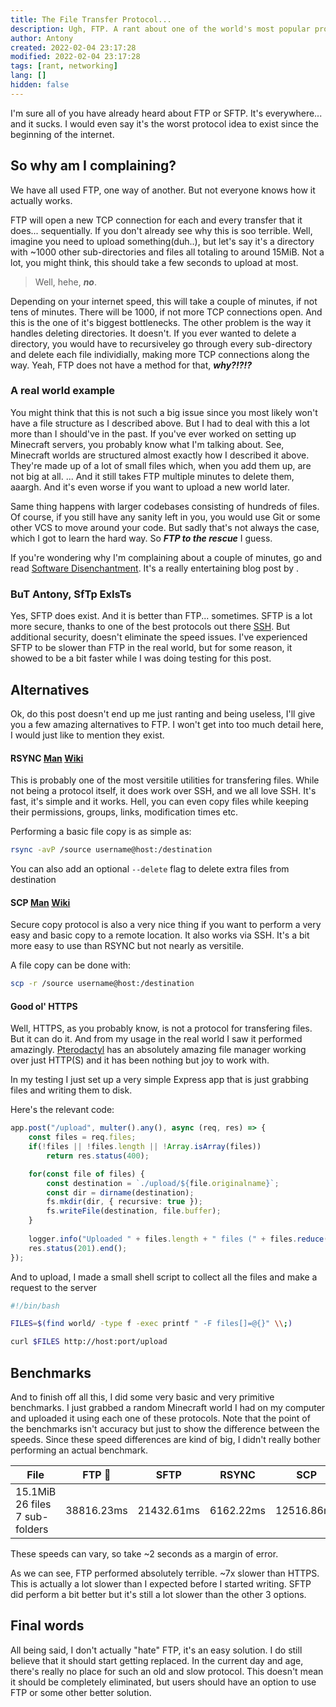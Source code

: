 ```yaml
---
title: The File Transfer Protocol...
description: Ugh, FTP. A rant about one of the world's most popular protocols.
author: Antony
created: 2022-02-04 23:17:28
modified: 2022-02-04 23:17:28
tags: [rant, networking]
lang: []
hidden: false
---
```


<script>
    import Profile from "$lib/components/Profile.svelte"
</script>

I'm sure all of you have already heard about FTP or SFTP. It's everywhere... and it sucks.
I would even say it's the worst protocol idea to exist since the beginning of the internet.

## So why am I complaining?
We have all used FTP, one way of another. But not everyone knows how it actually works.

FTP will open a new TCP connection for each and every transfer that it does... sequentially. If you don't already see why this is soo terrible.
Well, imagine you need to upload something(duh..), but let's say it's a directory with ~1000 other sub-directories and files all totaling to around 15MiB. Not a lot, you might think, this should take a few seconds to upload at most.

> Well, hehe, ***no***.

Depending on your internet speed, this will take a couple of minutes, if not tens of minutes. There will be 1000, if not more TCP connections open. And this is the one of it's biggest bottlenecks.
The other problem is the way it handles deleting directories. It doesn't. If you ever wanted to delete a directory, you would have to recursiveley go through every sub-directory and delete each file individially, making more TCP connections along the way.
Yeah, FTP does not have a method for that, ***why?!?!?***

### A real world example
You might think that this is not such a big issue since you most likely won't have a file structure as I described above.
But I had to deal with this a lot more than I should've in the past. If you've ever worked on setting up Minecraft servers, you probably know what I'm talking about.
See, Minecraft worlds are structured almost exactly how I described it above. They're made up of a lot of small files which, when you add them up, are not big at all. ...
And it still takes FTP multiple minutes to delete them, aaargh. And it's even worse if you want to upload a new world later.

Same thing happens with larger codebases consisting of hundreds of files. Of course, if you still have any sanity left in you, you would use Git or some other VCS to move around your code.
But sadly that's not always the case, which I got to learn the hard way. So ***FTP to the rescue*** I guess.

If you're wondering why I'm complaining about a couple of minutes, go and read [Software Disenchantment](https://tonsky.me/blog/disenchantment/). It's a really entertaining blog post by <Profile name="nikitonsky" />.

### BuT Antony, SfTp ExIsTs
Yes, SFTP does exist. And it is better than FTP... sometimes. SFTP is a lot more secure, thanks to one of the best protocols out there [SSH](https://en.wikipedia.org/wiki/Secure_Shell).
But additional security, doesn't eliminate the speed issues. I've experienced SFTP to be slower than FTP in the real world, but for some reason, it showed to be a bit faster while I was doing testing for this post.

## Alternatives
Ok, do this post doesn't end up me just ranting and being useless, I'll give you a few amazing alternatives to FTP. I won't get into too much detail here, I would just like to mention they exist.

#### RSYNC [Man](https://linux.die.net/man/1/rsync) [Wiki](https://en.wikipedia.org/wiki/Rsync)
This is probably one of the most versitile utilities for transfering files. While not being a protocol itself, it does work over SSH, and we all love SSH.
It's fast, it's simple and it works. Hell, you can even copy files while keeping their permissions, groups, links, modification times etc.

Performing a basic file copy is as simple as:
```bash
rsync -avP /source username@host:/destination
```

You can also add an optional `--delete` flag to delete extra files from destination

#### SCP [Man](https://linux.die.net/man/1/scp) [Wiki](https://en.wikipedia.org/wiki/Secure_copy_protocol)
Secure copy protocol is also a very nice thing if you want to perform a very easy and basic copy to a remote location. It also works via SSH.
It's a bit more easy to use than RSYNC but not nearly as versitile.

A file copy can be done with:
```bash
scp -r /source username@host:/destination
```

#### Good ol' HTTPS
Well, HTTPS, as you probably know, is not a protocol for transfering files. But it can do it. And from my usage in the real world I saw it performed amazingly.
[Pterodactyl](https://pterodactyl.io/) has an absolutely amazing file manager working over just HTTP(S) and it has been nothing but joy to work with.

In my testing I just set up a very simple Express app that is just grabbing files and writing them to disk.

Here's the relevant code:
```ts
app.post("/upload", multer().any(), async (req, res) => {
    const files = req.files;
    if(!files || !files.length || !Array.isArray(files))
        return res.status(400);

    for(const file of files) {
        const destination = `./upload/${file.originalname}`;
        const dir = dirname(destination);
        fs.mkdir(dir, { recursive: true });
        fs.writeFile(destination, file.buffer);
    }
    
    logger.info("Uploaded " + files.length + " files (" + files.reduce((acc, curr) => acc + curr.size, 0) + " bytes)")
    res.status(201).end();
});
```

And to upload, I made a small shell script to collect all the files and make a request to the server
```bash
#!/bin/bash

FILES=$(find world/ -type f -exec printf " -F files[]=@{}" \\;)

curl $FILES http://host:port/upload
```

## Benchmarks
And to finish off all this, I did some very basic and very primitive benchmarks.
I just grabbed a random Minecraft world I had on my computer and uploaded it using each one of these protocols.
Note that the point of the benchmarks isn't accuracy but just to show the difference between the speeds.
Since these speed differences are kind of big, I didn't really bother performing an actual benchmark.

<div class="table-container" style="white-space: nowrap;">

| File | FTP :poop: | SFTP | RSYNC | SCP | HTTPS :crown: |
| ---- | ---------- | ---- | ----- | --- | ------------- |
| 15.1MiB <br /> 26 files <br /> 7 sub-folders | 38816.23ms | 21432.61ms | 6162.22ms | 12516.86ms | 5320.15ms |

</div>

These speeds can vary, so take ~2 seconds as a margin of error.

As we can see, FTP performed absolutely terrible. ~7x slower than HTTPS. This is actually a lot slower than I expected before I started writing.
SFTP did perform a bit better but it's still a lot slower than the other 3 options.

## Final words
All being said, I don't actually "hate" FTP, it's an easy solution. I do still believe that it should start getting replaced.
In the current day and age, there's really no place for such an old and slow protocol. This doesn't mean it should be completely eliminated, but users should have an option to use FTP or some other better solution.